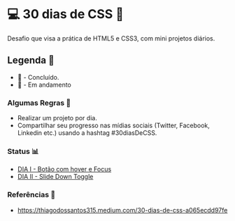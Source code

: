 # :computer: 30 dias de CSS :satellite:
Desafio que visa a prática de HTML5 e CSS3, com mini projetos diários.


## Legenda :facepunch:

* :tada: - Concluído.
* :turtle: - Em andamento


### Algumas Regras :green_book:

* Realizar um projeto por dia.
* Compartilhar seu progresso nas mídias sociais (Twitter, Facebook, Linkedin etc.) usando a hashtag #30diasDeCSS.

### Status :bar_chart:

* [DIA I - Botão com hover e Focus](https://github.com/DanielMarquesz/30-dias-de-CSS/tree/main/dia01)
* [DIA II - Slide Down Toggle](https://github.com/DanielMarquesz/30-dias-de-CSS/tree/main/dia02)


### Referências :raised_hands:

* https://thiagodossantos315.medium.com/30-dias-de-css-a065ecdd97fe
